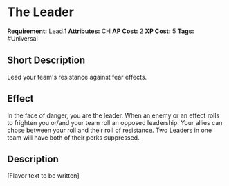 # The Leader

 **Requirement:** Lead.1
 **Attributes:** CH
 **AP Cost:** 2
 **XP Cost:** 5
 **Tags:** #Universal

## Short Description
Lead your team's resistance against fear effects.

## Effect
In the face of danger, you are the leader. When an enemy or an effect rolls to frighten you or/and your team roll an opposed leadership. Your allies can chose between your roll and their roll of resistance. Two Leaders in one team will have both of their perks suppressed.

## Description
[Flavor text to be written]